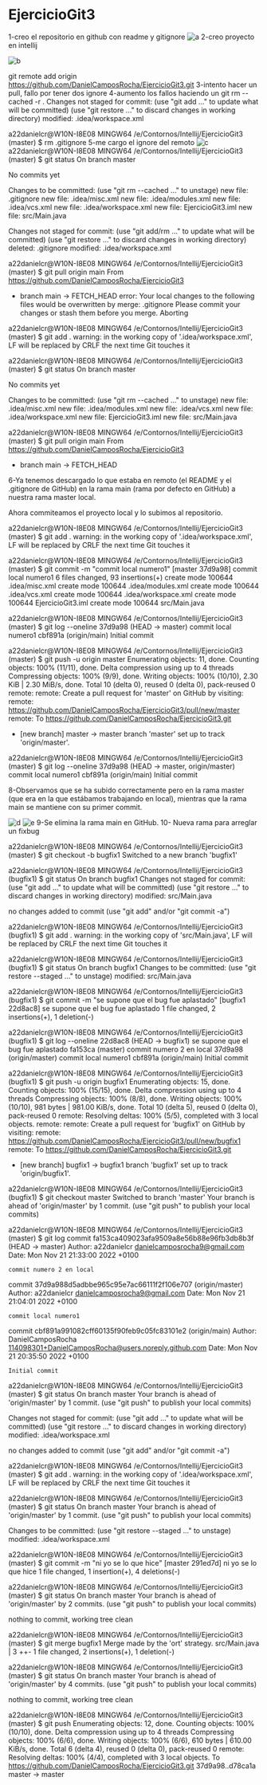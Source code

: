 # EjercicioGit3

1-creo el repositorio en github con readme y gitignore
![a](img/Captura.PNG)
2-creo proyecto en intellij

![b](img/Captura2.PNG)


git remote add origin https://github.com/DanielCamposRocha/EjercicioGit3.git
3-intento hacer un pull, fallo por tener dos ignore
4-aumento los fallos haciendo un git rm --cached -r .
Changes not staged for commit:
(use "git add <file>..." to update what will be committed)
(use "git restore <file>..." to discard changes in working directory)
modified:   .idea/workspace.xml

a22danielcr@W10N-I8E08 MINGW64 /e/Contornos/Intellij/EjercicioGit3 (master)
$ rm .gitignore
5-me cargo el ignore del remoto
![c](img/Captura3.PNG)
a22danielcr@W10N-I8E08 MINGW64 /e/Contornos/Intellij/EjercicioGit3 (master)
$ git status
On branch master

No commits yet

Changes to be committed:
(use "git rm --cached <file>..." to unstage)
new file:   .gitignore
new file:   .idea/misc.xml
new file:   .idea/modules.xml
new file:   .idea/vcs.xml
new file:   .idea/workspace.xml
new file:   EjercicioGit3.iml
new file:   src/Main.java

Changes not staged for commit:
(use "git add/rm <file>..." to update what will be committed)
(use "git restore <file>..." to discard changes in working directory)
deleted:    .gitignore
modified:   .idea/workspace.xml


a22danielcr@W10N-I8E08 MINGW64 /e/Contornos/Intellij/EjercicioGit3 (master)
$ git pull origin main
From https://github.com/DanielCamposRocha/EjercicioGit3
* branch            main       -> FETCH_HEAD
  error: Your local changes to the following files would be overwritten by merge:
  .gitignore
  Please commit your changes or stash them before you merge.
  Aborting

a22danielcr@W10N-I8E08 MINGW64 /e/Contornos/Intellij/EjercicioGit3 (master)
$ git add .
warning: in the working copy of '.idea/workspace.xml', LF will be replaced by CRLF the next time Git touches it

a22danielcr@W10N-I8E08 MINGW64 /e/Contornos/Intellij/EjercicioGit3 (master)
$ git status
On branch master

No commits yet

Changes to be committed:
(use "git rm --cached <file>..." to unstage)
new file:   .idea/misc.xml
new file:   .idea/modules.xml
new file:   .idea/vcs.xml
new file:   .idea/workspace.xml
new file:   EjercicioGit3.iml
new file:   src/Main.java


a22danielcr@W10N-I8E08 MINGW64 /e/Contornos/Intellij/EjercicioGit3 (master)
$ git pull origin main
From https://github.com/DanielCamposRocha/EjercicioGit3
* branch            main       -> FETCH_HEAD


6-Ya tenemos descargado lo que estaba en remoto (el README y el .gitignore de GitHub) en la rama main (rama por defecto en GitHub) a nuestra rama master local.

Ahora commiteamos el proyecto local y lo subimos al repositorio.

a22danielcr@W10N-I8E08 MINGW64 /e/Contornos/Intellij/EjercicioGit3 (master)
$ git add .
warning: in the working copy of '.idea/workspace.xml', LF will be replaced by CRLF the next time Git touches it

a22danielcr@W10N-I8E08 MINGW64 /e/Contornos/Intellij/EjercicioGit3 (master)
$ git commit -m "commit local numero1"
[master 37d9a98] commit local numero1
6 files changed, 93 insertions(+)
create mode 100644 .idea/misc.xml
create mode 100644 .idea/modules.xml
create mode 100644 .idea/vcs.xml
create mode 100644 .idea/workspace.xml
create mode 100644 EjercicioGit3.iml
create mode 100644 src/Main.java

a22danielcr@W10N-I8E08 MINGW64 /e/Contornos/Intellij/EjercicioGit3 (master)
$ git log --oneline
37d9a98 (HEAD -> master) commit local numero1
cbf891a (origin/main) Initial commit

a22danielcr@W10N-I8E08 MINGW64 /e/Contornos/Intellij/EjercicioGit3 (master)
$ git push -u origin master
Enumerating objects: 11, done.
Counting objects: 100% (11/11), done.
Delta compression using up to 4 threads
Compressing objects: 100% (9/9), done.
Writing objects: 100% (10/10), 2.30 KiB | 2.30 MiB/s, done.
Total 10 (delta 0), reused 0 (delta 0), pack-reused 0
remote:
remote: Create a pull request for 'master' on GitHub by visiting:
remote:      https://github.com/DanielCamposRocha/EjercicioGit3/pull/new/master
remote:
To https://github.com/DanielCamposRocha/EjercicioGit3.git
* [new branch]      master -> master
  branch 'master' set up to track 'origin/master'.

a22danielcr@W10N-I8E08 MINGW64 /e/Contornos/Intellij/EjercicioGit3 (master)
$ git log --oneline
37d9a98 (HEAD -> master, origin/master) commit local numero1
cbf891a (origin/main) Initial commit

8-Observamos que se ha subido correctamente pero en la rama master (que era en la que estábamos trabajando en local),
mientras que la rama main se mantiene con su primer commit.

![d](img/Captura4.PNG)
![e](img/Captura5.PNG)
9-Se elimina la rama main en GitHub.
10- Nueva rama para arreglar un fixbug

a22danielcr@W10N-I8E08 MINGW64 /e/Contornos/Intellij/EjercicioGit3 (master)
$ git checkout -b bugfix1
Switched to a new branch 'bugfix1'

a22danielcr@W10N-I8E08 MINGW64 /e/Contornos/Intellij/EjercicioGit3 (bugfix1)
$ git status
On branch bugfix1
Changes not staged for commit:
(use "git add <file>..." to update what will be committed)
(use "git restore <file>..." to discard changes in working directory)
modified:   src/Main.java

no changes added to commit (use "git add" and/or "git commit -a")

a22danielcr@W10N-I8E08 MINGW64 /e/Contornos/Intellij/EjercicioGit3 (bugfix1)
$ git add .
warning: in the working copy of 'src/Main.java', LF will be replaced by CRLF the next time Git touches it

a22danielcr@W10N-I8E08 MINGW64 /e/Contornos/Intellij/EjercicioGit3 (bugfix1)
$ git status
On branch bugfix1
Changes to be committed:
(use "git restore --staged <file>..." to unstage)
modified:   src/Main.java


a22danielcr@W10N-I8E08 MINGW64 /e/Contornos/Intellij/EjercicioGit3 (bugfix1)
$ git commit -m "se supone que el bug fue aplastado"
[bugfix1 22d8ac8] se supone que el bug fue aplastado
1 file changed, 2 insertions(+), 1 deletion(-)

a22danielcr@W10N-I8E08 MINGW64 /e/Contornos/Intellij/EjercicioGit3 (bugfix1)
$ git log --oneline
22d8ac8 (HEAD -> bugfix1) se supone que el bug fue aplastado
fa153ca (master) commit numero 2 en local
37d9a98 (origin/master) commit local numero1
cbf891a (origin/main) Initial commit

a22danielcr@W10N-I8E08 MINGW64 /e/Contornos/Intellij/EjercicioGit3 (bugfix1)
$ git push -u origin bugfix1
Enumerating objects: 15, done.
Counting objects: 100% (15/15), done.
Delta compression using up to 4 threads
Compressing objects: 100% (8/8), done.
Writing objects: 100% (10/10), 981 bytes | 981.00 KiB/s, done.
Total 10 (delta 5), reused 0 (delta 0), pack-reused 0
remote: Resolving deltas: 100% (5/5), completed with 3 local objects.
remote:
remote: Create a pull request for 'bugfix1' on GitHub by visiting:
remote:      https://github.com/DanielCamposRocha/EjercicioGit3/pull/new/bugfix1
remote:
To https://github.com/DanielCamposRocha/EjercicioGit3.git
* [new branch]      bugfix1 -> bugfix1
  branch 'bugfix1' set up to track 'origin/bugfix1'.

a22danielcr@W10N-I8E08 MINGW64 /e/Contornos/Intellij/EjercicioGit3 (bugfix1)
$ git checkout master
Switched to branch 'master'
Your branch is ahead of 'origin/master' by 1 commit.
(use "git push" to publish your local commits)

a22danielcr@W10N-I8E08 MINGW64 /e/Contornos/Intellij/EjercicioGit3 (master)
$ git log
commit fa153ca409023afa9509a8e56b88e96fb3db8b3f (HEAD -> master)
Author: a22danielcr <danielcamposrocha9@gmail.com>
Date:   Mon Nov 21 21:33:00 2022 +0100

    commit numero 2 en local

commit 37d9a988d5adbbe965c95e7ac66111f2f106e707 (origin/master)
Author: a22danielcr <danielcamposrocha9@gmail.com>
Date:   Mon Nov 21 21:04:01 2022 +0100

    commit local numero1

commit cbf891a991082cff60135f90feb9c05fc83101e2 (origin/main)
Author: DanielCamposRocha <114098301+DanielCamposRocha@users.noreply.github.com>
Date:   Mon Nov 21 20:35:50 2022 +0100

    Initial commit

a22danielcr@W10N-I8E08 MINGW64 /e/Contornos/Intellij/EjercicioGit3 (master)
$ git status
On branch master
Your branch is ahead of 'origin/master' by 1 commit.
(use "git push" to publish your local commits)

Changes not staged for commit:
(use "git add <file>..." to update what will be committed)
(use "git restore <file>..." to discard changes in working directory)
modified:   .idea/workspace.xml

no changes added to commit (use "git add" and/or "git commit -a")

a22danielcr@W10N-I8E08 MINGW64 /e/Contornos/Intellij/EjercicioGit3 (master)
$ git add .
warning: in the working copy of '.idea/workspace.xml', LF will be replaced by CRLF the next time Git touches it

a22danielcr@W10N-I8E08 MINGW64 /e/Contornos/Intellij/EjercicioGit3 (master)
$ git status
On branch master
Your branch is ahead of 'origin/master' by 1 commit.
(use "git push" to publish your local commits)

Changes to be committed:
(use "git restore --staged <file>..." to unstage)
modified:   .idea/workspace.xml


a22danielcr@W10N-I8E08 MINGW64 /e/Contornos/Intellij/EjercicioGit3 (master)
$ git commit -m "ni yo se lo que hice"
[master 291ed7d] ni yo se lo que hice
1 file changed, 1 insertion(+), 4 deletions(-)

a22danielcr@W10N-I8E08 MINGW64 /e/Contornos/Intellij/EjercicioGit3 (master)
$ git status
On branch master
Your branch is ahead of 'origin/master' by 2 commits.
(use "git push" to publish your local commits)

nothing to commit, working tree clean

a22danielcr@W10N-I8E08 MINGW64 /e/Contornos/Intellij/EjercicioGit3 (master)
$ git merge bugfix1
Merge made by the 'ort' strategy.
src/Main.java | 3 ++-
1 file changed, 2 insertions(+), 1 deletion(-)

a22danielcr@W10N-I8E08 MINGW64 /e/Contornos/Intellij/EjercicioGit3 (master)
$ git status
On branch master
Your branch is ahead of 'origin/master' by 4 commits.
(use "git push" to publish your local commits)

nothing to commit, working tree clean

a22danielcr@W10N-I8E08 MINGW64 /e/Contornos/Intellij/EjercicioGit3 (master)
$ git push
Enumerating objects: 12, done.
Counting objects: 100% (10/10), done.
Delta compression using up to 4 threads
Compressing objects: 100% (6/6), done.
Writing objects: 100% (6/6), 610 bytes | 610.00 KiB/s, done.
Total 6 (delta 4), reused 0 (delta 0), pack-reused 0
remote: Resolving deltas: 100% (4/4), completed with 3 local objects.
To https://github.com/DanielCamposRocha/EjercicioGit3.git
37d9a98..d78ca1a  master -> master

